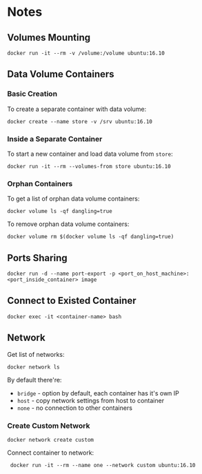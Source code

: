 # Notes

## Volumes Mounting

```
docker run -it --rm -v /volume:/volume ubuntu:16.10
```

## Data Volume Containers

### Basic Creation

To create a separate container with data volume:

```
docker create --name store -v /srv ubuntu:16.10
```

### Inside a Separate Container

To start a new container and load data volume from `store`:

```
docker run -it --rm --volumes-from store ubuntu:16.10
```

### Orphan Containers

To get a list of orphan data volume containers:

```
docker volume ls -qf dangling=true
```

To remove orphan data volume containers:

```
docker volume rm $(docker volume ls -qf dangling=true)
```

## Ports Sharing

```
docker run -d --name port-export -p <port_on_host_machine>:<port_inside_container> image
```

## Connect to Existed Container

```
docker exec -it <container-name> bash
```

## Network

Get list of networks:

```
docker network ls
```

By default there're:

 - `bridge` - option by default, each container has it's own IP 
 - `host` - copy network settings from host to container 
 - `none` - no connection to other containers

### Create Custom Network

```
docker network create custom
```

Connect container to network:

```
 docker run -it --rm --name one --network custom ubuntu:16.10
```
